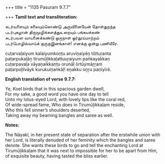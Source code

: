 +++
title = "1135 Pasuram 9.7.7"

+++
**Tamil text and transliteration:**

சுடர்வளையும் கலையும்கொண்டு அருவினையேன் தோள்துறந்த  
படர்புகழான் திருமூழிக்களத்துஉறையும் பங்கயக்கண்  
சுடர்பவள வாயனைக்கண்டு ஒருநாள் ஓர்தூய்மாற்றம்  
படர்பொழில்வாய்க் குருகுஇனங்காள்! எனக்கு ஒன்று பணியீரே.

cuṭarvaḷaiyum kalaiyumkoṇṭu aruviṉaiyēṉ tōḷtuṟanta  
paṭarpukaḻāṉ tirumūḻikkaḷattuuṟaiyum paṅkayakkaṇ  
cuṭarpavaḷa vāyaṉaikkaṇṭu orunāḷ ōrtūymāṟṟam  
paṭarpoḻilvāyk kurukuiṉaṅkāḷ! eṉakku oṉṟu paṇiyīrē.

**English translation of verse 9.7.7:**

Ye, Koel birds that in this spacious garden dwell,  
For my sake, a good word you have one day to tell  
Unto my lotus-eyed Lord, with lovely lips like the coral red,  
Of wide-spread fame, Who does in Tirumūḻikkaḷam reside,  
Who this fell sinner’s shoulders deserted,  
Taking away my beaming bangles and saree as well.

**Notes:**

The Nāyakī, in her present state of separation after the erstwhile union with her Lord, is literally denuded of her feminity which the bangles and saree denote. She wants these birds to go and tell the enchanting Lord at Tirumūḻikkaḷam that it was next to impossible for her to be apart from Him, of exquisite beauty, having tasted the bliss earlier.


